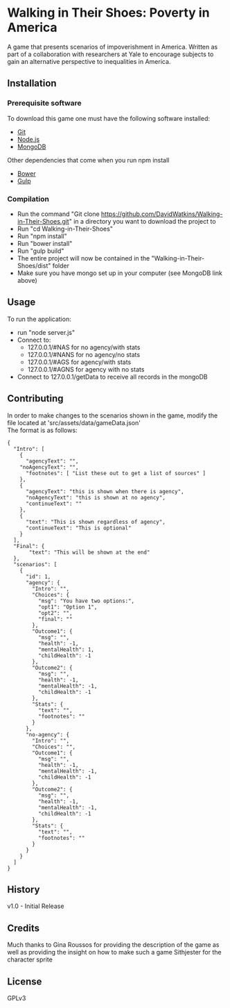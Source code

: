 # Walking in Their Shoes: Poverty in America

A game that presents scenarios of impoverishment in America. Written as part of a collaboration with researchers at Yale to encourage subjects to gain an alternative perspective to inequalities in America. 

## Installation

### Prerequisite software
To download this game one must have the following software installed:
- [Git](https://git-scm.com/)
- [Node.js](https://nodejs.org/)
- [MongoDB](https://www.mongodb.org/)

Other dependencies that come when you run npm install
- [Bower](http://bower.io/)
- [Gulp](http://gulpjs.com/)

### Compilation
- Run the command "Git clone https://github.com/DavidWatkins/Walking-in-Their-Shoes.git" in a directory you want to download the project to
- Run "cd Walking-in-Their-Shoes"
- Run "npm install"
- Run "bower install"
- Run "gulp build"
- The entire project will now be contained in the "Walking-in-Their-Shoes/dist" folder
- Make sure you have mongo set up in your computer (see MongoDB link above)

## Usage

To run the application:
- run "node server.js"
- Connect to:
	- 127.0.0.1/#NAS for no agency/with stats
	- 127.0.0.1/#NANS for no agency/no stats
	- 127.0.0.1/#AGS for agency/with stats
	- 127.0.0.1/#AGNS for agency with no stats
- Connect to 127.0.0.1/getData to receive all records in the mongoDB

## Contributing

In order to make changes to the scenarios shown in the game, modify the file located at 'src/assets/data/gameData.json'<br>
The format is as follows:<br>
```
{
  "Intro": [
	{
	  "agencyText": "",
    "noAgencyText": "",
	  "footnotes": [ "List these out to get a list of sources" ]
	},
	{
	  "agencyText": "this is shown when there is agency",
	  "noAgencyText": "this is shown at no agency",
	  "continueText": ""
	},
	{
	  "text": "This is shown regardless of agency",
	  "continueText": "This is optional"
	}
  ],
  "Final": {
	   "text": "This will be shown at the end"
  },
  "scenarios": [
	{
	  "id": 1,
	  "agency": {
		"Intro": "",
		"Choices": {
		  "msg": "You have two options:",
		  "opt1": "Option 1",
		  "opt2": "",
		  "final": ""
		},
		"Outcome1": {
		  "msg": "",
		  "health": -1,
		  "mentalHealth": 1,
		  "childHealth": -1
		},
		"Outcome2": {
		  "msg": "",
		  "health": -1,
		  "mentalHealth": -1,
		  "childHealth": -1
		},
		"Stats": {
		  "text": "",
		  "footnotes": ""
		}
	  },
	  "no-agency": {
		"Intro": "",
		"Choices": "",
		"Outcome1": {
		  "msg": "",
		  "health": -1,
		  "mentalHealth": -1,
		  "childHealth": -1
		},
		"Outcome2": {
		  "msg": "",
		  "health": -1,
		  "mentalHealth": -1,
		  "childHealth": -1
		},
		"Stats": {
		  "text": "",
		  "footnotes": ""
		}
	  }
	}
  ]
}
```

## History

v1.0 - Initial Release

## Credits

Much thanks to Gina Roussos for providing the description of the game as well as providing the insight on how to make such a game
Sithjester for the character sprite

## License

GPLv3
